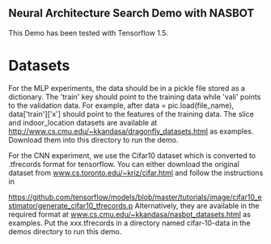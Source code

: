 ## Neural Architecture Search Demo with NASBOT

This Demo has been tested with Tensorflow 1.5.


# Datasets

For the MLP experiments, the data should be in a pickle file stored as a dictionary.
The 'train' key should point to the training data while 'vali' points to the validation
data. For example, after data = pic.load(file_name), data['train']['x'] should point
to the features of the training data.
The slice and indoor_location datasets are available at
http://www.cs.cmu.edu/~kkandasa/dragonfly_datasets.html as examples.
Download them into this directory to run the demo.

For the CNN experiment,
we use the Cifar10 dataset which is converted to .tfrecords format for tensorflow.
You can either download the original dataset from www.cs.toronto.edu/~kriz/cifar.html
and follow the instructions in

https://github.com/tensorflow/models/blob/master/tutorials/image/cifar10_estimator/generate_cifar10_tfrecords.p
Alternatively, they are available in the required format at
www.cs.cmu.edu/~kkandasa/nasbot_datasets.html as examples.
Put the xxx.tfrecords in a directory named cifar-10-data in the demos directory to run
this demo.

